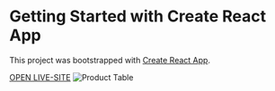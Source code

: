 # Getting Started with Create React App

This project was bootstrapped with [Create React App](https://github.com/facebook/create-react-app).

[OPEN LIVE-SITE](https://nifty-ritchie-f6069e.netlify.app/)
![Product Table](https://user-images.githubusercontent.com/75581445/127765664-6e339322-f617-4845-ad93-72d64bc0ecb6.JPG)
